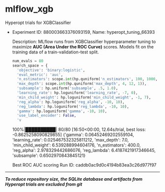 # mlflow_xgb

Hyperopt trials for XGBClassifier

- Experiment ID: 880003663376093159, Name: hyperopt_tuning_66393

  Description: MLflow runs from XGBClassifier hyperparameter tuning to maximize **AUC (Area Under the ROC Curve)** scores. Models fit on the training data of a train-validation-test split.

  ```python
  num_evals = 80
  search_space = {
    'objective': 'binary:logistic',
    'eval_metric': 'auc',
    'n_estimators': scope.int(hp.quniform('n_estimators', 100, 1000, 10)),
    'max_depth': scope.int(hp.quniform('max_depth', 4, 12, 1)),
    'subsample': hp.uniform('subsample', .5, 1.0),
    'learning_rate': hp.loguniform('learning_rate', -7, 0),
    'min_child_weight': hp.loguniform('min_child_weight', -1, 7),
    'reg_alpha': hp.loguniform('reg_alpha', -10, 10),
    'reg_lambda': hp.loguniform('reg_lambda', -10, 10),
    'gamma': hp.loguniform('gamma', -10, 10),
    'use_label_encoder': False,
    'v

  ```

  100%|██████████| 80/80 [16:50<00:00, 12.64s/trial, best loss: -0.8625258090829855]
  {'gamma': 0.06452469202559104, 'learning_rate': 0.025467532325811212, 'max_depth': 7.0, 'min_child_weight': 6.539288994604176, 'n_estimators': 400.0, 'reg_alpha': 2.978329442686076, 'reg_lambda': 6.4187421917346645, 'subsample': 0.6502970843845121}

  Best ROC AUC scoring Run ID: caddb0ac9d0c4194b83ea3c26d977f97

---

**_To reduce repository size, the SQLite database and artifacts from Hyperopt trials are excluded from git_**
